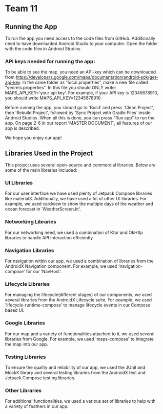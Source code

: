 # Team 11



## Running the App
To run the app you need access to the code files from GitHub. Additionally need to have downloaded Android Studio to your computer.
Open the folder with the code files in Android Studios.
  
  ### API keys needed for running the app:
  To be able to see the map, you need an API-key which can be downloaded from https://developers.google.com/maps/documentation/android-sdk/get-api-key.
  In the same folder as "local.properties", make a new file called "secrets.properties".
  In this file you should ONLY write: MAPS_API_KEY='your api key'.
  For example, if your API key is 12345678910, you should write MAPS_API_KEY=12345678910

Before running the app, you should go to 'Build' and press 'Clean Project', then 'Rebuild Project', followed by 'Sync Project with Gradle Files' inside Android Studios.
When all this is done, you can press "Run app" to run the app.
On page 2-6 in our report 'MASTER DOCUMENT', all features of our app is described.

We hope you enjoy our app!




## Libraries Used in the Project
This project uses several open-source and commercial libraries. Below are some of the main libraries included:

  ### UI Libraries
  For our user interface we have used plenty of Jetpack Compose libraries like material3. 
  Additionally, we have used a lot of other UI libraries. For example, we used cardview to show the multiple days of the weather and ocean forecast in 'WeatherScreen.kt'.

  ### Networking Libraries
  For our networking need, we used a combination of Ktor and OkHttp libraries to handle API interaction efficiently. 

  ### Navigation Libraries
  For navigation within our app, we used a combination of libraries from the AndroidX Navigation component.
  For example, we used 'navigation-compose' for our 'NavHost'. 

  ### Lifecycle Libraries
  For managing the lifecycle(different stages) of our components, we used several libraries from the AndroidX Lifecycle suite. 
  For example, we used 'lifecycle-runtime-compose' to manage lifecycle events in our Compose based UI. 

  ### Google Libraries
  For our map and a variety of functionalities attached to it, we used several libraries from Google. 
  For example, we used  'maps-compose' to integrate the map into our app. 

  ### Testing Libraries
  To ensure the quality and reliability of our app, we used the JUnit and MockK library and several testing libraries from the AndroidX test and Jetpack Compose testing libraries.

  ### Other Libraries 
  For additional functionalities, we used a various set of libraries to help with a variety of feathers in our app.
  








































